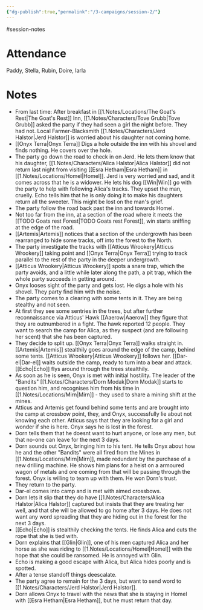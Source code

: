 ```yaml
---
{"dg-publish":true,"permalink":"/3-campaigns/session-2/"}
---
```


#session-notes
 
# Attendance
Paddy, Stella, Rubin, Doire, Iarla

# Notes

- From last time: After breakfast in [[1.Notes/Locations/The Goat's Rest\|The Goat's Rest]] Inn, [[1.Notes/Characters/Tove Grubb\|Tove Grubb]] asked the party if they had seen a girl the night before. They had not. Local Farmer-Blacksmith [[1.Notes/Characters/Jerd Halstor\|Jerd Halstor]] is worried about his daughter not coming home.
- [[Onyx Terra\|Onyx Terra]] Digs a hole outside the inn with his shovel and finds nothing. He covers over the hole.
- The party go down the road to check in on Jerd. He lets them know that his daughter, [[1.Notes/Characters/Alica Halstor\|Alica Halstor]] did not return last night from visiting [[Esra Hetham\|Esra Hetham]] in [[1.Notes/Locations/Homel\|Homel]]. Jerd is very worried and sad, and it comes across that he is a widower. He lets his dog [[Win\|Win]] go with the party to help with following Alica's tracks. They upset the man, cruelly. Echo tells him that he is only doing it to make his daughters return all the sweeter. This might be lost on the man's grief.
- The party follow the road back past the inn and towards Homel.
- Not too far from the inn, at a section of the road where it meets the [[TODO Goats rest Forest\|TODO Goats rest Forest]], win starts sniffing at the edge of the road. 
- [[Artemis\|Artemis]] notices that a section of the undergrowth has been rearranged to hide some tracks, off into the forest to the North.
- The party investigate the tracks with [[Atticus Wrookery\|Atticus Wrookery]] taking point and [[Onyx Terra\|Onyx Terra]] trying to track parallel to the rest of the party in the deeper undergrowth.
- [[Atticus Wrookery\|Atticus Wrookery]] spots a snare trap, which the party avoids, and a little while later along the path, a pit trap, which the whole party succeeds in getting around. 
- Onyx looses sight of the party and gets lost. He digs a hole with his shovel. They party find him with the noise.
- The party comes to a clearing with some tents in it. They are being stealthy and not seen.
- At first they see some sentries in the trees, but after further reconnaissance via Atticus' Hawk [[Aaerow\|Aaerow]] they figure that they are outnumbered in a fight. The hawk reported 12 people. They want to search the camp for Alica, as they suspect (and are following her scent) that she has been captured.
- They decide to split up. [[Onyx Terra\|Onyx Terra]] walks straight in. [[Artemis\|Artemis]] stealthily goes around the edge of the camp, behind some tents.  [[Atticus Wrookery\|Atticus Wrookery]] follows her. [[Dar-el\|Dar-el]] waits outside the camp, ready to turn into a bear and attack. [[Echo\|Echo]] flys around through the trees stealthily.
- As soon as he is seen, Onyx is met with initial hostility. The leader of the "Bandits" [[1.Notes/Characters/Dorn Modak\|Dorn Modak]] starts to question him, and recognises him from his time in [[1.Notes/Locations/Mirn\|Mirn]] - they used to share a mining shift at the mines.
- Atticus and Artemis get found behind some tents and are brought into the camp at crossbow point, they, and Onyx, successfully lie about not knowing each other. Atticus says that they are looking for a girl and wonder if she is here. Onyx says he is lost in the forest. 
- Dorn tells them that he doesnt want to hurt anyone, or lose any men, but that no-one can leave for the next 3 days.
- Dorn sounds out Onyx, bringing him to his tent. He tells Onyx about how he and the other "Bandits" were all fired from the Mines in [[1.Notes/Locations/Mirn\|Mirn]], made redundant by the purchase of a new drilling machine. He shows him plans for a heist on a armoured wagon of metals and ore coming from that will be passing through the forest. Onyx is willing to team up with them. He won Dorn's trust.
- They return to the party. 
- Dar-el comes into camp and is met with aimed crossbows.
- Dorn lets it slip that they do have [[1.Notes/Characters/Alica Halstor\|Alica Halstor]] captured but insists that they are treating her well, and that she will be allowed to go home after 3 days. He does not want any word spreading that they are hiding out in the forest for the next 3 days.
- [[Echo\|Echo]] is stealthily checking the tents. He finds Alica and cuts the rope that she is tied with.
- Dorn explains that [[Glin\|Glin]], one of his men captured Alica and her horse as she was riding to [[1.Notes/Locations/Homel\|Homel]] with the hope that she could be ransomed. He is annoyed with Glin.
- Echo is making a good escape with Alica, but Alica hides poorly and is spotted. 
- After a tense standoff things deescalate. 
- The party agree to remain for the 3 days, but want to send word to [[1.Notes/Characters/Jerd Halstor\|Jerd Halstor]].
- Dorn allows Onyx to travel with the news that she is staying in Homel with [[Esra Hetham\|Esra Hetham]], but he must return that day.
